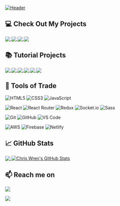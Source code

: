 [![Header](https://raw.githubusercontent.com/ChrisWrenDev/ChrisWrenDev/master/readme_header.png "Header")](https://github.com/ChrisWrenDev/ChrisWrenDev)

## 💻 Check Out My Projects

<a href="https://github.com/ChrisWrenDev/Kings">
  <img align="center" src="https://github-readme-stats.vercel.app/api/pin/?username=ChrisWrenDev&repo=Kings&title_color=ffffff&text_color=c9cacc&icon_color=e9425b&bg_color=262e33" />
</a>

<a href="https://github.com/ChrisWrenDev/Shift">
  <img align="center" src="https://github-readme-stats.vercel.app/api/pin/?username=ChrisWrenDev&repo=Shift&title_color=ffffff&text_color=c9cacc&icon_color=e9425b&bg_color=262e33" />
</a>

<a href="https://github.com/ChrisWrenDev/Prism">
  <img align="center" src="https://github-readme-stats.vercel.app/api/pin/?username=ChrisWrenDev&repo=Prism&title_color=ffffff&text_color=c9cacc&icon_color=e9425b&bg_color=262e33" />
</a>

<a href="https://github.com/ChrisWrenDev/Routes">
  <img align="center" src="https://github-readme-stats.vercel.app/api/pin/?username=ChrisWrenDev&repo=Routes&title_color=ffffff&text_color=c9cacc&icon_color=e9425b&bg_color=262e33" />
</a>

## 📚 Tutorial Projects

<a href="https://github.com/ChrisWrenDev/Mapty">
  <img align="center" src="https://github-readme-stats.vercel.app/api/pin/?username=ChrisWrenDev&repo=Mapty&title_color=ffffff&text_color=c9cacc&icon_color=e9425b&bg_color=262e33" />
</a>

<a href="https://github.com/ChrisWrenDev/Bankist-Website">
  <img align="center" src="https://github-readme-stats.vercel.app/api/pin/?username=ChrisWrenDev&repo=Bankist-Website&title_color=ffffff&text_color=c9cacc&icon_color=e9425b&bg_color=262e33" />
</a>

<a href="https://github.com/ChrisWrenDev/Bankist-Calculator">
  <img align="center" src="https://github-readme-stats.vercel.app/api/pin/?username=ChrisWrenDev&repo=Bankist-Calculator&title_color=ffffff&text_color=c9cacc&icon_color=e9425b&bg_color=262e33" />
</a>

<a href="https://github.com/ChrisWrenDev/Nexter">
  <img align="center" src="https://github-readme-stats.vercel.app/api/pin/?username=ChrisWrenDev&repo=Nexter&title_color=ffffff&text_color=c9cacc&icon_color=e9425b&bg_color=262e33" />
</a>

<a href="https://github.com/ChrisWrenDev/Trillo">
  <img align="center" src="https://github-readme-stats.vercel.app/api/pin/?username=ChrisWrenDev&repo=Trillo&title_color=ffffff&text_color=c9cacc&icon_color=e9425b&bg_color=262e33" />
</a>

<a href="https://github.com/ChrisWrenDev/Natours">
  <img align="center" src="https://github-readme-stats.vercel.app/api/pin/?username=ChrisWrenDev&repo=Natours&title_color=ffffff&text_color=c9cacc&icon_color=e9425b&bg_color=262e33" />
</a>

## 🔭 Tools of Trade

![HTML5](https://img.shields.io/badge/-HTML5-%23E44D27?style=for-the-badge&logo=html5&logoColor=white)
![CSS3](https://img.shields.io/badge/-CSS3-%231572B6?style=for-the-badge&logo=css3)
![JavaScript](https://img.shields.io/badge/-JavaScript-%23F7DF1C?style=for-the-badge&logo=javascript&logoColor=000000&labelColor=%23F7DF1C&color=%23FFCE5A)

![React](https://img.shields.io/badge/-React-%23282C34?style=for-the-badge&logo=react)
![React Router](https://img.shields.io/badge/React_Router-CA4245?style=for-the-badge&logo=react-router&logoColor=white)
![Redux](https://img.shields.io/badge/redux-%23593d88.svg?style=for-the-badge&logo=redux&logoColor=white)
![Socket.io](https://img.shields.io/badge/Socket.io-black?style=for-the-badge&logo=socket.io&badgeColor=010101)
![Sass](https://img.shields.io/badge/-Sass-%23CC6699?style=for-the-badge&logo=sass&logoColor=white)

![Git](https://img.shields.io/badge/-Git-%23F05032?style=for-the-badge&logo=git&logoColor=white)
![GitHub](https://img.shields.io/badge/github-%23121011.svg?style=for-the-badge&logo=github&logoColor=white)
![VS Code](https://img.shields.io/badge/-VSCode-%23007ACC?style=for-the-badge&logo=visual-studio-code)

![AWS](https://img.shields.io/badge/AWS-%23FF9900.svg?style=for-the-badge&logo=amazon-aws&logoColor=white)
![Firebase](https://img.shields.io/badge/firebase-%23039BE5.svg?style=for-the-badge&logo=firebase)
![Netlify](https://img.shields.io/badge/netlify-%23000000.svg?style=for-the-badge&logo=netlify&logoColor=#00C7B7)

## 📈 GitHub Stats

<a href="https://github.com/ChrisWrenDev/ChrisWrenDev">
  <img align="center" src="https://github-readme-stats.vercel.app/api/top-langs/?username=ChrisWrenDev&hide=java,html,tex&title_color=ffffff&text_color=c9cacc&icon_color=e9425b&bg_color=262e33&langs_count=3" />
</a>
<a href="https://github.com/ChrisWrenDev/ChrisWrenDev">
  <img align="center" src="https://github-readme-stats.vercel.app/api?username=ChrisWrenDev&show_icons=true&line_height=27&count_private=true&title_color=ffffff&text_color=c9cacc&icon_color=e9425b&bg_color=262e33" alt="Chris Wren's GitHub Stats" />
</a>

## 📫 Reach me on

<a href="https://www.linkedin.com/in/chris-wren/"><img src="https://img.shields.io/badge/linkedin-%230077B5.svg?&style=for-the-badge&logo=linkedin&logoColor=white" /></a>

<a href="mailto:chriswrencoder@gmail.com?subject=Hello%20Chris,%20From%20Github"><img src="https://img.shields.io/badge/gmail-%23D14836.svg?&style=for-the-badge&logo=gmail&logoColor=white" /></a>

<!-- Resources -->
<!-- Icons: https://simpleicons.org/ -->
<!-- GitHub Stats: https://github.com/anuraghazra/github-readme-stats -->
<!-- Emojis: https://emojipedia.org/emoji/ -->
<!-- HTML Emojis: https://www.fileformat.info/index.htm -->
<!-- Shields: https://shields.io/ -->
<!-- Awesome GitHub Profile README: https://github.com/abhisheknaiidu/awesome-github-profile-readme -->
